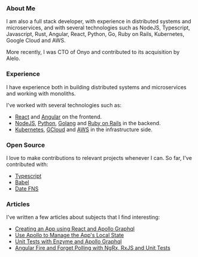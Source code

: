 ### About Me

I am also a full stack developer, with experience in distributed systems and microservices, and with several technologies such as NodeJS, Typescript, Javascript, Rust, Angular, React, Python, Go,  Ruby on Rails, Kubernetes, Google Cloud and AWS.

More recently, I was CTO of Onyo and contributed to its acquisition by Alelo.

### Experience

I have experience both in building distributed systems and microservices and working with monoliths.

I've worked with several technologies such as:

- [React](https://reactjs.org/) and [Angular](https://angular.io/) on the frontend.
- [NodeJS](https://nodejs.org/en/), [Python](https://www.python.org/), [Golang](https://go.dev/) and [Ruby on Rails](https://rubyonrails.org/) in the backend.
- [Kubernetes](https://kubernetes.io/), [GCloud](https://cloud.google.com/) and [AWS](https://aws.amazon.com/) in the infrastructure side.

### Open Source

I love to make contributions to relevant projects whenever I can. So far, I've contributed with:

- [Typescript](https://github.com/microsoft/TypeScript)
- [Babel](https://github.com/babel/babel)
- [Date FNS](https://github.com/date-fns/date-fns)

### Articles

I've written a few articles about subjects that I find interesting:

- [Creating an App using React and Apollo Graphql](https://dev.to/komyg/creating-an-app-using-react-and-apollo-graphql-1ine)
- [Use Apollo to Manage the App's Local State](https://dev.to/komyg/use-apollo-to-manage-the-app-s-local-state-167f)
- [Unit Tests with Enzyme and Apollo Graphql](https://dev.to/komyg/unit-tests-with-enzyme-and-apollo-graphql-5e7p)
- [Angular Fire and Forget Polling with NgRx, RxJS and Unit Tests](https://dev.to/komyg/angular-fire-and-forget-polling-with-ngrx-rxjs-and-unit-tests-3ab5)
